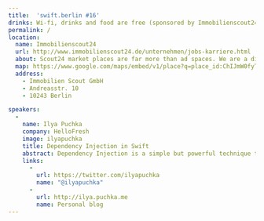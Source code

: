 ```yaml
---
title:  'swift.berlin #16'
drinks: Wi-fi, drinks and food are free (sponsored by Immobilienscout24). Also there are quite a lot of bars and restaurants around the place.
permalink: /
location:
  name: Immobilienscout24
  url: http://www.immobilienscout24.de/unternehmen/jobs-karriere.html
  about: Scout24 market places are far more than ad spaces. We are a digital guide for all real estate and automotive questions and decisions. We make markets more transparent and efficient...
  map: https://www.google.com/maps/embed/v1/place?q=place_id:ChIJmW0fyThOqEcRJpO2yhVetII&key=AIzaSyCjTjlx3dtYCMkR7xQklFA1w0K36eNduPw
  address:
    - Immobilien Scout GmbH
    - Andreasstr. 10
    - 10243 Berlin

speakers:
  -
    name: Ilya Puchka
    company: HelloFresh
    image: ilyapuchka
    title: Dependency Injection in Swift
    abstract: Dependency Injection is a simple but powerful technique that helps to write loosely coupled code. Let's talk about what DI is and what it is not and specifically how we can do it in Swift.
    links:
      -
        url: https://twitter.com/ilyapuchka
        name: "@ilyapuchka"
      -
        url: http://ilya.puchka.me
        name: Personal blog
---
```


